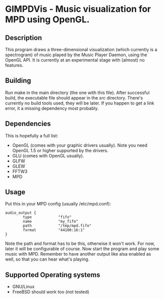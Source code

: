 # GlMPDVis - Music visualization for MPD using OpenGL.
## Description
This program draws a three-dimensional visualization (which currently is a spectrogram) of music played by the Music Player Daemon, using the OpenGL API.
It is currently at an experimental stage with (almost) no features.
## Building
Run make in the main directory (the one with this file). 
After successful build, the executable file should appear in the *src* directory.
There's currently no build tools used, they will be later.
If you happen to get a link error, it a missing dependency most probably.
## Dependencies
This is hopefully a full list:
* OpenGL (comes with your graphic drivers usually). Note you need OpenGL 1.5 or higher supported by the drivers.
* GLU (comes with OpenGL usually).
* GLFW
* GLEW
* FFTW3
* MPD

## Usage
Put this in your MPD config (usually /etc/mpd.conf):

    audio_output {
            type            "fifo"
            name            "my_fifo"
            path            "/tmp/mpd.fifo"
            format          "44100:16:1"
    }

Note the path and format has to be this, otherwise it won't work. For now, later it will be configurable of course.
Now start the program and play some music with MPD.
Remember to have another output like alsa enabled as well, so that you can hear what's playing.
## Supported Operating systems
* GNU/Linux
* FreeBSD should work too (not tested)
